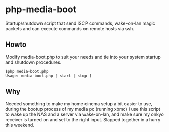 php-media-boot
=============
Startup/shutdown script that send ISCP commands, wake-on-lan magic packets and can execute commands on remote hosts via ssh.

Howto
-------
Modify media-boot.php to suit your needs and tie into your system startup and shutdown procedures.

	$php media-boot.php
	Usage: media-boot.php [ start | stop ]
  

Why
-------
Needed something to make my home cinema setup a bit easier to use, during the bootup process of my media pc (running xbmc) i use this script to 
wake up the NAS and a server via wake-on-lan, and make sure my onkyo receiver is turned on and set to the right input. Slapped together in a hurry this weekend.